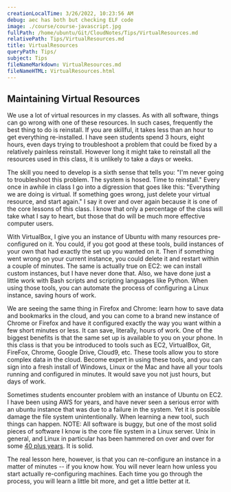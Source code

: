 ```yaml
---
creationLocalTime: 3/26/2022, 10:23:56 AM
debug: aec has both but checking ELF code
image: ./course/course-javascript.jpg
fullPath: /home/ubuntu/Git/CloudNotes/Tips/VirtualResources.md
relativePath: Tips/VirtualResources.md
title: VirtualResources
queryPath: Tips/
subject: Tips
fileNameMarkdown: VirtualResources.md
fileNameHTML: VirtualResources.html
---
```



<!-- toc -->
<!-- tocstop -->

## Maintaining Virtual Resources

We use a lot of virtual resources in my classes. As with all software, things can go wrong with one of these resources. In such cases, frequently the best thing to do is reinstall. If you are skillful, it takes less than an hour to get everything re-installed. I have seen students spend 3 hours, eight hours, even days trying to troubleshoot a problem that could be fixed by a relatively painless reinstall. However long it might take to reinstall all the resources used in this class, it is unlikely to take a days or weeks.

The skill you need to develop is a sixth sense that tells you: "I'm never going to troubleshoot this problem. The system is hosed. Time to reinstall."
Every once in awhile in class I go into a digression that goes like this: "Everything we are doing is virtual. If something goes wrong, just delete your virtual resource, and start again." I say it over and over again because it is one of the core lessons of this class. I know that only a percentage of the class will take what I say to heart, but those that do will be much more effective computer users.

With VirtualBox, I give you an instance of Ubuntu with many resources pre-configured on it. You could, if you got good at these tools, build instances of your own that had exactly the set up you wanted on it. Then if something went wrong on your current instance, you could delete it and restart within a couple of minutes. The same is actually true on EC2: we can install custom instances, but I have never done that. Also, we have done just a little work with Bash scripts and scripting languages like Python. When using those tools, you can automate the process of configuring a Linux instance, saving hours of work.

We are seeing the same thing in Firefox and Chrome: learn how to save data and bookmarks in the cloud, and you can come to a brand new instance of Chrome or Firefox and have it configured exactly the way you want within a few short minutes or less. It can save, literally, hours of work. One of the biggest benefits is that the same set up is available to you on your phone.
In this class is that you be introduced to tools such as EC2, VirtualBox, Git, FireFox, Chrome, Google Drive, Cloud9, etc. These tools allow you to store complex data in the cloud. Become expert in using these tools, and you can sign into a fresh install of Windows, Linux or the Mac and have all your tools running and configured in minutes. It would save you not just hours, but days of work.

Sometimes students encounter problem with an instance of Ubuntu on EC2. I have been using AWS for years, and have never seen a serious error with an ubuntu instance that was due to a failure in the system. Yet it is possible damage the file system unintentionally. When learning a new tool, such things can happen.
NOTE: All software is buggy, but one of the most solid pieces of software I know is the core file system in a Linux server. Unix in general, and Linux in particular has been hammered on over and over for some [40 plus years][unh]. It is solid.

The real lesson here, however, is that you can re-configure an instance in a matter of minutes -- if you know how. You will never learn how unless you start actually re-configuring machines. Each time you go through the process, you will learn a little bit more, and get a little better at it.

[unh]: http://bit.ly/unix-history "unix history"
